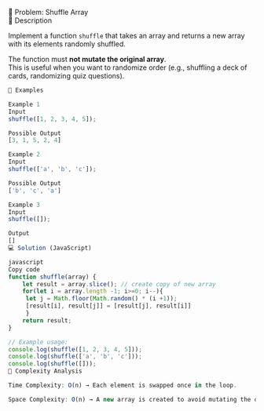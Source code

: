 📝 Problem: Shuffle Array  
📌 Description  

Implement a function `shuffle` that takes an array and returns a new array with its elements randomly shuffled.  

The function must **not mutate the original array**.  
This is useful when you want to randomize order (e.g., shuffling a deck of cards, randomizing quiz questions).  

```javascript
🎯 Examples  

Example 1  
Input  
shuffle([1, 2, 3, 4, 5]);  

Possible Output  
[3, 1, 5, 2, 4]  

Example 2  
Input  
shuffle(['a', 'b', 'c']);  

Possible Output  
['b', 'c', 'a']  

Example 3  
Input  
shuffle([]);  

Output  
[]  
💻 Solution (JavaScript)

javascript
Copy code
function shuffle(array) {
    let result = array.slice(); // create copy of new array
    for(let i = array.length -1; i>=0; i--){
     let j = Math.floor(Math.random() * (i +1));
     [result[i], result[j]] = [result[j], result[i]]
     }
    return result;
}

// Example usage:
console.log(shuffle([1, 2, 3, 4, 5]));
console.log(shuffle(['a', 'b', 'c']));
console.log(shuffle([]));
🧩 Complexity Analysis

Time Complexity: O(n) → Each element is swapped once in the loop.

Space Complexity: O(n) → A new array is created to avoid mutating the original.